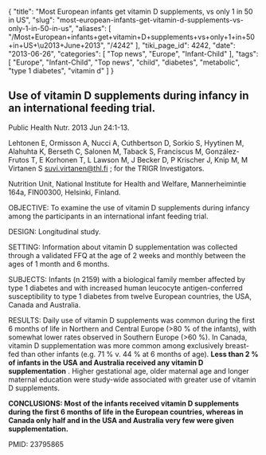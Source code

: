 {
    "title": "Most European infants get vitamin D supplements, vs only 1 in 50 in US",
    "slug": "most-european-infants-get-vitamin-d-supplements-vs-only-1-in-50-in-us",
    "aliases": [
        "/Most+European+infants+get+vitamin+D+supplements+vs+only+1+in+50+in+US+\u2013+June+2013",
        "/4242"
    ],
    "tiki_page_id": 4242,
    "date": "2013-06-26",
    "categories": [
        "Top news",
        "Europe",
        "Infant-Child"
    ],
    "tags": [
        "Europe",
        "Infant-Child",
        "Top news",
        "child",
        "diabetes",
        "metabolic",
        "type 1 diabetes",
        "vitamin d"
    ]
}


## Use of vitamin D supplements during infancy in an international feeding trial.

Public Health Nutr. 2013 Jun 24:1-13.

Lehtonen E, Ormisson A, Nucci A, Cuthbertson D, Sorkio S, Hyytinen M, Alahuhta K, Berseth C, Salonen M, Taback S, Franciscus M, González-Frutos T, E Korhonen T, L Lawson M, J Becker D, P Krischer J, Knip M, M Virtanen S suvi.virtanen@thl.fi ; for the TRIGR Investigators.

Nutrition Unit, National Institute for Health and Welfare, Mannerheimintie 164a, FIN00300, Helsinki, Finland.

OBJECTIVE: To examine the use of vitamin D supplements during infancy among the participants in an international infant feeding trial.

DESIGN: Longitudinal study.

SETTING: Information about vitamin D supplementation was collected through a validated FFQ at the age of 2 weeks and monthly between the ages of 1 month and 6 months.

SUBJECTS: Infants (n 2159) with a biological family member affected by type 1 diabetes and with increased human leucocyte antigen-conferred susceptibility to type 1 diabetes from twelve European countries, the USA, Canada and Australia.

RESULTS: Daily use of vitamin D supplements was common during the first 6 months of life in Northern and Central Europe (>80 % of the infants), with somewhat lower rates observed in Southern Europe (>60 %). In Canada, vitamin D supplementation was more common among exclusively breast-fed than other infants (e.g. 71 % v. 44 % at 6 months of age).  **Less than 2 % of infants in the USA and Australia received any vitamin D supplementation** . Higher gestational age, older maternal age and longer maternal education were study-wide associated with greater use of vitamin D supplements.

 **CONCLUSIONS: Most of the infants received vitamin D supplements during the first 6 months of life in the European countries, whereas in Canada only half and in the USA and Australia very few were given supplementation.** 

PMID:     23795865